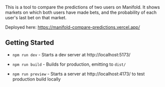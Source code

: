 This is a tool to compare the predictions of two users on Manifold.
It shows markets on which both users have made bets, and the probability of each user's last bet on that market.

Deployed here: https://manifold-compare-predictions.vercel.app/

## Getting Started

-   `npm run dev` - Starts a dev server at http://localhost:5173/

-   `npm run build` - Builds for production, emitting to `dist/`

-   `npm run preview` - Starts a server at http://localhost:4173/ to test production build locally
